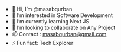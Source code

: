 - 👋 Hi, I’m @masabqurban
- 👀 I’m interested in Software Development 
- 🌱 I’m currently learning Next JS
- 💞️ I’m looking to collaborate on Any Project
- 📫 Contact : masabqurban@gmail.com
- ⚡ Fun fact: Tech Explorer

<!---
masabqurban/masabqurban is a ✨ special ✨ repository because its `README.md` (this file) appears on your GitHub profile.
You can click the Preview link to take a look at your changes.
--->
